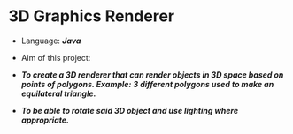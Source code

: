 # 3D Graphics Renderer

- Language: 
__*Java*__

- Aim of this project: 
- __*To create a 3D renderer that can render objects in 3D space based on points of polygons. Example: 3 different polygons used to make an equilateral triangle.*__
- __*To be able to rotate said 3D object and use lighting where appropriate.*__

